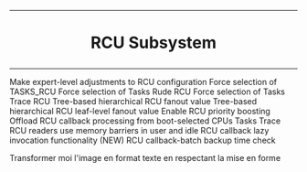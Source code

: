 ---------------------------------------------------------------------------------
# <p align='center'> RCU Subsystem </p>
---------------------------------------------------------------------------------

Make expert-level adjustments to RCU configuration Force selection of TASKS_RCU Force selection of Tasks Rude RCU Force selection of Tasks Trace RCU Tree-based hierarchical RCU fanout value Tree-based hierarchical RCU leaf-level fanout value Enable RCU priority boosting Offload RCU callback processing from boot-selected CPUs Tasks Trace RCU readers use memory barriers in user and idle RCU callback lazy invocation functionality (NEW) RCU callback-batch backup time check



Transformer moi l'image en format texte en respectant la mise en forme

